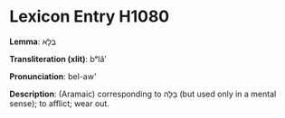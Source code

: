 # Lexicon Entry H1080

**Lemma**: בְּלָא

**Transliteration (xlit)**: bᵉlâʼ

**Pronunciation**: bel-aw'

**Description**:
(Aramaic) corresponding to בָּלָה (but used only in a mental sense); to afflict; wear out.
